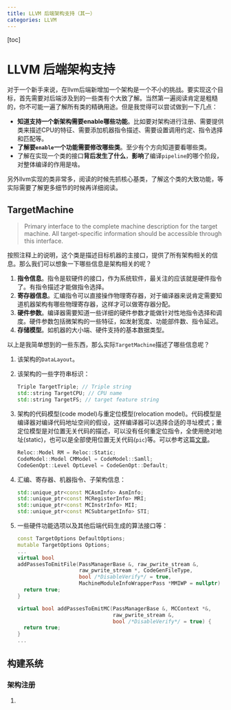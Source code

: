 ```yaml
---
title: LLVM 后端架构支持（其一）
categories: LLVM
---
```


[toc]

# LLVM 后端架构支持

对于一个新手来说，在llvm后端新增加一个架构是一个不小的挑战。要实现这个目标，首先需要对后端涉及到的一些类有个大致了解。当然第一遍阅读肯定是粗糙的，你不可能一遍了解所有类的精确用途。但是我觉得可以尝试做到一下几点：

* **知道支持一个新架构需要enable哪些功能**。比如要对架构进行注册、需要提供类来描述CPU的特征、需要添加机器指令描述、需要设置调用约定、指令选择和匹配等。
* **了解要`enable`一个功能需要修改哪些类**。至少有个方向知道要看哪些类。
* 了解在实现一个类的接口**背后发生了什么**，**影响**了编译`pipeline`的哪个阶段，对整体编译的作用是啥。

另外llvm实现的类非常多，阅读的时候先抓核心基类，了解这个类的大致功能，等实际需要了解更多细节的时候再详细阅读。

## TargetMachine

> Primary interface to the complete machine description for the target machine.  All target-specific information should be accessible through this interface.

按照注释上的说明，这个类是描述目标机器的主接口，提供了所有架构相关的信息。那么我们可以想象一下哪些信息是架构相关的呢？

1. **指令信息**。指令是软硬件的接口，作为系统软件，最关注的应该就是硬件指令了。有指令描述才能做指令选择。
2. **寄存器信息**。汇编指令可以直接操作物理寄存器，对于编译器来说肯定需要知道机器架构有哪些物理寄存器，这样才可以做寄存器分配。
3. **硬件参数**。编译器需要知道一些详细的硬件参数才能做针对性地指令选择和调度。硬件参数包括微架构的一些特征，如发射宽度、功能部件数、指令延迟。
4. **存储模型**。如机器的大小端、硬件支持的基本数据类型。

以上是我简单想到的一些东西，那么实际`TargetMachine`描述了哪些信息呢？

1. 该架构的`DataLayout`。

2. 该架构的一些字符串标识：

   ```cpp
   Triple TargetTriple; // Triple string
   std::string TargetCPU; // CPU name
   std::string TargetFS; // target feature string
   ```

3. 架构的代码模型(code model)与重定位模型(relocation model)。代码模型是编译器对编译代码地址空间的假设，这样编译器可以选择合适的寻址模式；重定位模型是对位置无关代码的描述，可以没有任何重定位指令，全使用绝对地址(static)，也可以是全部使用位置无关代码(`pic`)等。可以参考这篇[文章](https://doc.rust-lang.org/rustc/codegen-options/index.html)。

   ```cpp
   Reloc::Model RM = Reloc::Static;
   CodeModel::Model CMModel = CodeModel::Samll;
   CodeGenOpt::Level OptLevel = CodeGenOpt::Default;
   ```

4. 汇编、寄存器、机器指令、子架构信息：

   ```cpp
   std::unique_ptr<const MCAsmInfo> AsmInfo;
   std::unique_ptr<const MCRegisterInfo> MRI;
   std::unique_ptr<const MCInstrInfo> MII;
   std::unique_ptr<const MCSubtargetInfo> STI;
   ```

5. 一些硬件功能选项以及其他后端代码生成的算法接口等：

   ```cpp
   const TargetOptions DefaultOptions;
   mutable TargetOptions Options;
   ...
   virtual bool
   addPassesToEmitFile(PassManagerBase &, raw_pwrite_stream &,
                       raw_pwrite_stream *, CodeGenFileType,
                       bool /*DisableVerify*/ = true,
                       MachineModuleInfoWrapperPass *MMIWP = nullptr) {
     return true;
   }
   
   virtual bool addPassesToEmitMC(PassManagerBase &, MCContext *&,
                                  raw_pwrite_stream &,
                                  bool /*DisableVerify*/ = true) {
     return true;
   }
   ...
   ```





## 构建系统

### 架构注册

1. 
